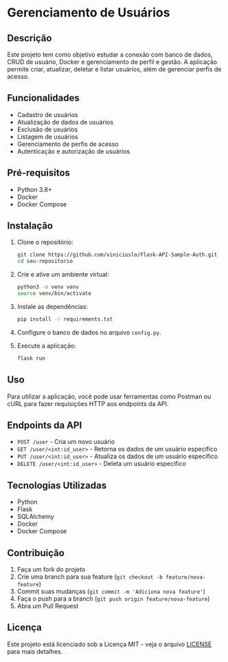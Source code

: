 # Gerenciamento de Usuários

## Descrição
Este projeto tem como objetivo estudar a conexão com banco de dados, CRUD de usuário, Docker e gerenciamento de perfil e gestão. A aplicação permite criar, atualizar, deletar e listar usuários, além de gerenciar perfis de acesso.

## Funcionalidades
- Cadastro de usuários
- Atualização de dados de usuários
- Exclusão de usuários
- Listagem de usuários
- Gerenciamento de perfis de acesso
- Autenticação e autorização de usuários

## Pré-requisitos
- Python 3.8+
- Docker
- Docker Compose

## Instalação
1. Clone o repositório:
    ```bash
    git clone https://github.com/viniciuslo/Flask-API-Sample-Auth.git
    cd seu-repositorio
    ```

2. Crie e ative um ambiente virtual:
    ```bash
    python3 -m venv venv
    source venv/bin/activate
    ```

3. Instale as dependências:
    ```bash
    pip install -r requirements.txt
    ```

4. Configure o banco de dados no arquivo `config.py`.

5. Execute a aplicação:
    ```bash
    flask run
    ```

## Uso
Para utilizar a aplicação, você pode usar ferramentas como Postman ou cURL para fazer requisições HTTP aos endpoints da API.

## Endpoints da API
- `POST /user` - Cria um novo usuário
- `GET /user/<int:id_user>` - Retorna os dados de um usuário específico
- `PUT /user/<int:id_user>` - Atualiza os dados de um usuário específico
- `DELETE /user/<int:id_user>` - Deleta um usuário específico

## Tecnologias Utilizadas
- Python
- Flask
- SQLAlchemy
- Docker
- Docker Compose

## Contribuição
1. Faça um fork do projeto
2. Crie uma branch para sua feature (`git checkout -b feature/nova-feature`)
3. Commit suas mudanças (`git commit -m 'Adiciona nova feature'`)
4. Faça o push para a branch (`git push origin feature/nova-feature`)
5. Abra um Pull Request

## Licença
Este projeto está licenciado sob a Licença MIT - veja o arquivo [LICENSE](LICENSE) para mais detalhes.